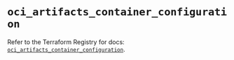 # `oci_artifacts_container_configuration`

Refer to the Terraform Registry for docs: [`oci_artifacts_container_configuration`](https://registry.terraform.io/providers/oracle/oci/6.37.0/docs/resources/artifacts_container_configuration).
